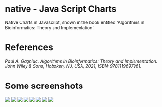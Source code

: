 # native - Java Script Charts
Native Charts in Javascript, shown in the book entitled 'Algorithms in Bioinformatics: Theory and Implementation'.


# References
<i>Paul A. Gagniuc. Algorithms in Bioinformatics: Theory and Implementation. John Wiley & Sons, Hoboken, NJ, USA, 2021, ISBN: 9781119697961.</i>

# Some screenshots
<kbd><img src="https://github.com/Gagniuc/Native-Charts/blob/main/%5BChart%203%5D%20(circular%20animated%20-%20decent).gif" /></kbd>
<kbd><img src="https://github.com/Gagniuc/Native-Charts/blob/main/%5BChart%204%5D%20(circular%20animated%20-%20still%20decent).gif" /></kbd>
<kbd><img src="https://github.com/Gagniuc/Native-Charts/blob/main/%5BChart%205%5D%20(circular%20animated%20-%20cool%20forward).gif" /></kbd>
<kbd><img src="https://github.com/Gagniuc/Native-Charts/blob/main/%5BChart%207%5D%20(circular%20animated%20-%20even%20more%20cool).gif" /></kbd>
<kbd><img src="https://github.com/Gagniuc/Native-Charts/blob/main/%5BChart%208%5D%20(circular%20animated%20-%20interesting).gif" /></kbd>
<kbd><img src="https://github.com/Gagniuc/Native-Charts/blob/main/%5BChart%209%5D%20(circular%20animated%20-%20stop%20at%20270).gif" /></kbd>
<kbd><img src="https://github.com/Gagniuc/Native-Charts/blob/main/%5BChart%2010%5D%20(circular%20animated%20-%20fantastic).gif" /></kbd>
<kbd><img src="https://github.com/Gagniuc/Native-Charts/blob/main/%5BChart%2011%5D%20(circular%20animated%20-%20even%20more%20fantastic).gif" /></kbd>
